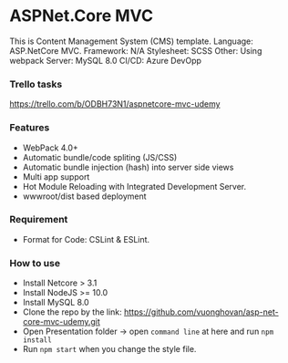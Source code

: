 # ASPNet.Core MVC
This is Content Management System (CMS) template.
Language: ASP.NetCore MVC.
Framework: N/A
Stylesheet: SCSS
Other: Using webpack
Server: MySQL 8.0
CI/CD: Azure DevOpp

### Trello tasks
https://trello.com/b/ODBH73N1/aspnetcore-mvc-udemy

### Features
- WebPack 4.0+
- Automatic bundle/code spliting (JS/CSS)
- Automatic bundle injection (hash) into server side views
- Multi app support
- Hot Module Reloading with Integrated Development Server.
- wwwroot/dist based deployment

### Requirement
- Format for Code: CSLint & ESLint.

### How to use
- Install Netcore > 3.1
- Install NodeJS >= 10.0
- Install MySQL 8.0
- Clone the repo by the link: https://github.com/vuonghovan/asp-net-core-mvc-udemy.git
- Open Presentation folder -> open `command line` at here and run `npm install`
- Run `npm start` when you change the style file.
